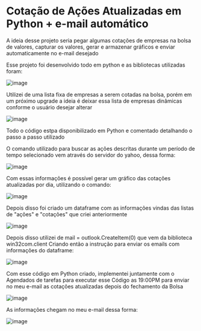 # Cotação de Ações Atualizadas em Python + e-mail automático
A ideia desse projeto seria pegar algumas cotações de empresas na bolsa de valores, capturar os valores, gerar e armazenar gráficos e enviar automaticamente no e-mail desejado

Esse projeto foi desenvolvido todo em python e as bibliotecas utilizadas foram:

![image](https://user-images.githubusercontent.com/74476423/169717209-93d0ff50-49ea-4b15-b19e-514283d161ea.png)

Utilizei de uma lista fixa de empresas a serem cotadas na bolsa, porém em um próximo upgrade a ideia é deixar essa lista de empresas dinâmicas conforme o usuário desejar alterar

![image](https://user-images.githubusercontent.com/74476423/169717257-1d8e8327-8a17-451d-9b82-7893a936f65d.png)

Todo o código estpa disponibilizado em Python e comentado detalhando o passo a passo utilizado

O comando utilizado para buscar as ações descritas durante um período de tempo selecionado vem através do servidor do yahoo, dessa forma:

![image](https://user-images.githubusercontent.com/74476423/169717321-d2732af2-9088-4017-9cb3-87b2ae597677.png)

Com essas informações é possível gerar um gráfico das cotações atualizadas por dia, utilizando o comando:

![image](https://user-images.githubusercontent.com/74476423/169717341-11009853-fb27-43bc-811c-6492f77995c0.png)

Depois disso foi criado um dataframe com as informações vindas das listas de "ações" e "cotações" que criei anteriormente

![image](https://user-images.githubusercontent.com/74476423/169717373-99f7d2b1-7426-4a0d-8ee7-def1d3bc739e.png)


Depois disso utilizei de mail = outlook.CreateItem(0) que vem da biblioteca win32com.client
Criando então a instrução para enviar os emails com informações do dataframe:

![image](https://user-images.githubusercontent.com/74476423/169717423-9eb20e70-95aa-402a-bbc3-a3ddadba9453.png)

Com esse código em Python criado, implementei juntamente com o Agendados de tarefas para executar esse Código as 19:00PM para enviar no meu e-mail as cotações atualizadas depois do fechamento da Bolsa

![image](https://user-images.githubusercontent.com/74476423/169717578-4258f362-286d-44ae-a988-fbee777e4ca0.png)

As informações chegam no meu e-mail dessa forma:

![image](https://user-images.githubusercontent.com/74476423/169717744-68a871d0-dac3-4b3f-8e10-d1a1d2f11e96.png)

